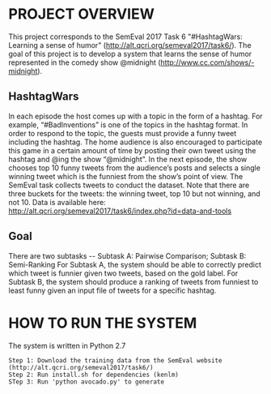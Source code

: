 # PROJECT OVERVIEW
This project corresponds to the SemEval 2017 Task 6 "#HashtagWars: Learning a sense of humor" (http://alt.qcri.org/semeval2017/task6/). The goal of this project is to develop a system that learns the sense of humor represented in the comedy show @midnight (http://www.cc.com/shows/-midnight). 

## HashtagWars
In each episode the host comes up with a topic in the form of a hashtag. For example, “#BadInventions” is one of the topics in the hashtag format. In order to respond to the topic, the guests must provide a funny tweet including the hashtag. The home audience is also encouraged to participate this game in a certain amount of time by posting their own tweet using the hashtag and @ing the show “@midnight”. In the next episode, the show chooses top 10 funny tweets from the audience’s posts and selects a single winning tweet which is the funniest from the show’s point of view. The SemEval task collects tweets to conduct the dataset. Note that there are three buckets for the tweets: the winning tweet, top 10 but not winning, and not 10. Data is available here: http://alt.qcri.org/semeval2017/task6/index.php?id=data-and-tools

## Goal 
There are two subtasks -- Subtask A: Pairwise Comparison; Subtask B: Semi-Ranking
For Subtask A, the system should be able to correctly predict which tweet is funnier given two tweets, based on the gold label. For Subtask B, the system should produce a ranking of tweets from funniest to least funny given an input file of tweets for a specific hashtag.

# HOW TO RUN THE SYSTEM
The system is written in Python 2.7

	Step 1: Download the training data from the SemEval website (http://alt.qcri.org/semeval2017/task6/)
	Step 2: Run install.sh for dependencies (kenlm)
	STep 3: Run 'python avocado.py' to generate

